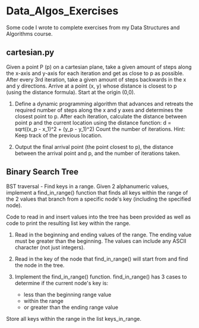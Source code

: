 # Data_Algos_Exercises
Some code I wrote to complete exercises from my Data Structures and Algorithms course.  


## cartesian.py

Given a point P (p) on a cartesian plane, take a given amount of steps along the x-axis and y-axis for each iteration and get as close to p as possible. 
After every 3rd iteration, take a given amount of steps backwards in the x and y directions.
Arrive at a point (x, y) whose distance is closest to p (using the distance formula). Start at the origin (0,0).

1) Define a dynamic programming algorithm that advances and retreats the required number of steps along the x and y axes and determines the closest point to p. After each iteration, calculate the distance between point p and the current location using the distance function:
d = sqrt((x_p - x_1)^2 + (y_p - y_1)^2)
Count the number of iterations. Hint: Keep track of the previous location.

2) Output the final arrival point (the point closest to p), the distance between the arrival point and p, and the number of iterations taken.

## Binary Search Tree

BST traversal - Find keys in a range. Given 2 alphanumeric values, implement a find_in_range() function that finds all keys within the range of the 2 values that branch from a specific node's key (including the specified node).

Code to read in and insert values into the tree has been provided as well as code to print the resulting list key within the range.

1) Read in the beginning and ending values of the range. The ending value must be greater than the beginning. The values can include any ASCII character (not just integers).

2) Read in the key of the node that find_in_range() will start from and find the node in the tree.

3) Implement the find_in_range() function. find_in_range() has 3 cases to determine if the current node's key is:
    - less than the beginning range value
    - within the range
    - or greater than the ending range value

Store all keys within the range in the list keys_in_range.


